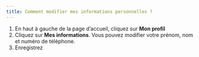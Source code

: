 ```yaml
---
title: Comment modifier mes informations personnelles ?
---
```


1. En haut à gauche de la page d’accueil, cliquez sur **Mon profil**
2. Cliquez sur **Mes informations**. Vous pouvez modifier votre prénom, nom et numéro de téléphone.
3. Enregistrez
